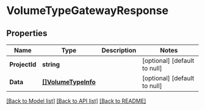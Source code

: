 # VolumeTypeGatewayResponse

## Properties
Name | Type | Description | Notes
------------ | ------------- | ------------- | -------------
**ProjectId** | **string** |  | [optional] [default to null]
**Data** | [**[]VolumeTypeInfo**](VolumeTypeInfo.md) |  | [optional] [default to null]

[[Back to Model list]](../README.md#documentation-for-models) [[Back to API list]](../README.md#documentation-for-api-endpoints) [[Back to README]](../README.md)

